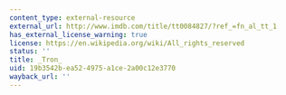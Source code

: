 ```yaml
---
content_type: external-resource
external_url: http://www.imdb.com/title/tt0084827/?ref_=fn_al_tt_1
has_external_license_warning: true
license: https://en.wikipedia.org/wiki/All_rights_reserved
status: ''
title: _Tron_
uid: 19b3542b-ea52-4975-a1ce-2a00c12e3770
wayback_url: ''
---
```

